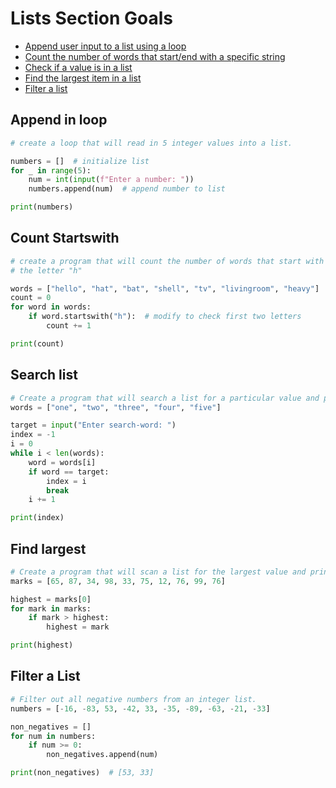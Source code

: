 # Lists Section Goals
- [Append user input to a list using a loop](#append-in-loop)
- [Count the number of words that start/end with a specific string](#count-startswith)
- [Check if a value is in a list](#search-list)
- [Find the largest item in a list](#find-largest)
- [Filter a list](#filter-a-list)

## Append in loop
```python
# create a loop that will read in 5 integer values into a list.

numbers = []  # initialize list
for _ in range(5):
    num = int(input(f"Enter a number: "))
    numbers.append(num)  # append number to list

print(numbers)
```

## Count Startswith
```python
# create a program that will count the number of words that start with 
# the letter "h"

words = ["hello", "hat", "bat", "shell", "tv", "livingroom", "heavy"]
count = 0
for word in words:
    if word.startswith("h"):  # modify to check first two letters
        count += 1

print(count)
```

## Search list
```python
# Create a program that will search a list for a particular value and print out its index location.
words = ["one", "two", "three", "four", "five"]

target = input("Enter search-word: ")
index = -1
i = 0
while i < len(words):
    word = words[i]
    if word == target:
        index = i
        break
    i += 1

print(index)
```

## Find largest
```python
# Create a program that will scan a list for the largest value and print out the value.
marks = [65, 87, 34, 98, 33, 75, 12, 76, 99, 76]

highest = marks[0]
for mark in marks:
    if mark > highest:
        highest = mark

print(highest)
```

## Filter a List
```python
# Filter out all negative numbers from an integer list.
numbers = [-16, -83, 53, -42, 33, -35, -89, -63, -21, -33]

non_negatives = []
for num in numbers:
    if num >= 0:
        non_negatives.append(num)

print(non_negatives)  # [53, 33]
```
